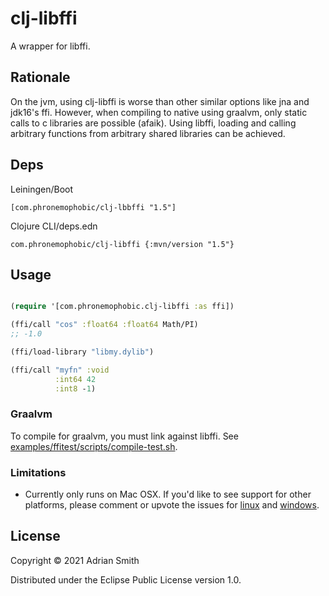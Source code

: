 # clj-libffi

A wrapper for libffi.

## Rationale

On the jvm, using clj-libffi is worse than other similar options like jna and jdk16's ffi. However, when compiling to native using graalvm, only static calls to c libraries are possible (afaik). Using libffi, loading and calling arbitrary functions from arbitrary shared libraries can be achieved.

## Deps

Leiningen/Boot

`[com.phronemophobic/clj-lbbffi "1.5"]`

Clojure CLI/deps.edn

`com.phronemophobic/clj-libffi {:mvn/version "1.5"}`

## Usage

```clojure

(require '[com.phronemophobic.clj-libffi :as ffi])

(ffi/call "cos" :float64 :float64 Math/PI)
;; -1.0

(ffi/load-library "libmy.dylib")

(ffi/call "myfn" :void
          :int64 42
          :int8 -1)

```

### Graalvm

To compile for graalvm, you must link against libffi. See [examples/ffitest/scripts/compile-test.sh](examples/ffitest/scripts/compile-test.sh).

### Limitations

* Currently only runs on Mac OSX. If you'd like to see support for other platforms, please comment or upvote the issues for [linux](https://github.com/phronmophobic/clj-libffi/issues/1) and [windows](https://github.com/phronmophobic/clj-libffi/issues/2).

## License

Copyright © 2021 Adrian Smith

Distributed under the Eclipse Public License version 1.0.
